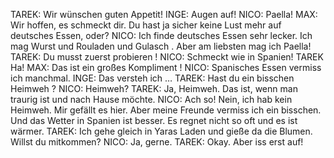 TAREK:
Wir wünschen guten Appetit!
INGE:
Augen auf!
NICO:
Paella!
MAX:
Wir hoffen, es schmeckt dir. Du hast ja sicher keine Lust mehr auf deutsches Essen, oder?
NICO:
Ich finde deutsches Essen sehr lecker. Ich mag Wurst und Rouladen und Gulasch . Aber am liebsten mag ich Paella!
TAREK:
Du musst zuerst probieren !
NICO:
Schmeckt wie in Spanien!
TAREK
Ha!
MAX:
Das ist ein großes Kompliment !
NICO:
Spanisches Essen vermiss ich manchmal.
INGE:
Das versteh ich …
TAREK:
Hast du ein bisschen Heimweh ?
NICO:
Heimweh?
TAREK:
Ja, Heimweh. Das ist, wenn man traurig ist und nach Hause möchte.
NICO:
Ach so! Nein, ich hab kein Heimweh. Mir gefällt es hier. Aber meine Freunde vermiss ich ein bisschen. Und das Wetter in Spanien ist besser. Es regnet nicht so oft und es ist wärmer.
TAREK:
Ich gehe gleich in Yaras Laden und gieße da die Blumen. Willst du mitkommen?
NICO:
Ja, gerne.
TAREK:
Okay. Aber iss erst auf!
